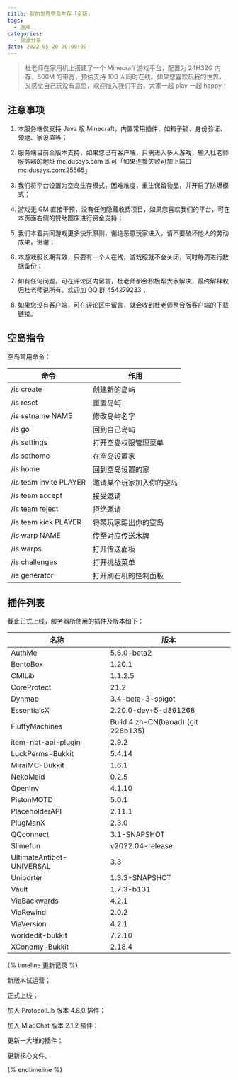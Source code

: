 ```yaml
---
title: 我的世界空岛生存「全版」
tags:
  - 游戏
categories:
  - 资源分享
date: 2022-05-20 00:00:00
---
```


> 杜老师在家用机上搭建了一个 Minecraft 游戏平台，配置为 24H32G 内存，500M 的带宽，预估支持 100 人同时在线。如果您喜欢玩我的世界，又感觉自己玩没有意思，欢迎加入我们平台，大家一起 play 一起 happy！

<!-- more -->

## 注意事项

1. 本服务端仅支持 Java 版 Minecraft，内置常用插件，如箱子锁、身份验证、领地、家设置等；

2. 服务端目前全版本支持，如果您已有客户端，只需进入多人游戏，输入杜老师服务器的地址 mc.dusays.com 即可「如果连接失败可加上端口 mc.dusays.com:25565」

3. 我们将平台设置为空岛生存模式，困难难度，重生保留物品，并开启了防爆模式；

4. 游戏无 GM 直接干预，没有任何隐藏收费项目，如果您喜欢我们的平台，可在本页面右侧的赞助图床进行资金支持；

5. 我们本着共同游戏更多快乐原则，谢绝恶意玩家进入，请不要破坏他人的劳动成果，谢谢；

6. 本游戏服长期有效，只要有一个人在线，游戏服就不会关闭，同时每周进行数据备份；

7. 如有任何问题，可在评论区内留言，杜老师都会积极帮大家解决，最终解释权归杜老师说所有。欢迎加 QQ 群 454279233；

8. 如果您没有客户端，可在评论区中留言，就会收到杜老师整合版客户端的下载链接。

## 空岛指令

空岛常用命令：

| 命令 | 作用 |
| - | - |
| /is create | 创建新的岛屿 |
| /is reset | 重置岛屿 |
| /is setname NAME | 修改岛屿名字 |
| /is go | 回到自己岛屿 |
| /is settings | 打开空岛权限管理菜单 |
| /is sethome | 在空岛设置家 |
| /is home | 回到空岛设置的家 |
| /is team invite PLAYER | 邀请某个玩家加入你的空岛 |
| /is team accept | 接受邀请 |
| /is team reject | 拒绝邀请 |
| /is team kick PLAYER | 将某玩家踢出你的空岛 |
| /is warp NAME | 传至对应传送木牌 |
| /is warps | 打开传送面板 |
| /is challenges | 打开挑战菜单 |
| /is generator | 打开刷石机的控制面板 |

## 插件列表

截止正式上线，服务器所使用的插件及版本如下：

| 名称 | 版本 |
| - | - |
| AuthMe | 5.6.0-beta2 |
| BentoBox | 1.20.1 |
| CMILib | 1.1.2.5 |
| CoreProtect | 21.2 |
| Dynmap | 3.4-beta-3-spigot |
| EssentialsX | 2.20.0-dev+5-d891268 |
| FluffyMachines | Build 4 zh-CN(baoad) (git 228b135) |
| item-nbt-api-plugin | 2.9.2 |
| LuckPerms-Bukkit | 5.4.14 |
| MiraiMC-Bukkit | 1.6.1 |
| NekoMaid | 0.2.5 |
| OpenInv | 4.1.10 |
| PistonMOTD | 5.0.1 |
| PlaceholderAPI | 2.11.1 |
| PlugManX | 2.3.0 |
| QQconnect | 3.1-SNAPSHOT |
| Slimefun | v2022.04-release |
| UltimateAntibot-UNIVERSAL | 3.3 |
| Uniporter | 1.3.3-SNAPSHOT |
| Vault | 1.7.3-b131 |
| ViaBackwards | 4.2.1 |
| ViaRewind | 2.0.2 |
| ViaVersion | 4.2.1 |
| worldedit-bukkit | 7.2.10 |
| XConomy-Bukkit | 2.18.4 |

{% timeline 更新记录 %}

<!-- node 2022 年 05 月 14 日 -->

新版本试运营；

<!-- node 2022 年 05 月 16 日 -->

正式上线；

<!-- node 2022 年 05 月 18 日 -->

加入 ProtocolLib 版本 4.8.0 插件；

<!-- node 2022 年 05 月 20 日 -->

加入 MiaoChat 版本 2.1.2 插件；

<!-- node 2022 年 06 月 18 日 -->

更新一大堆的插件；

<!-- node 2022 年 06 月 20 日 -->

更新核心文件。

{% endtimeline %}
